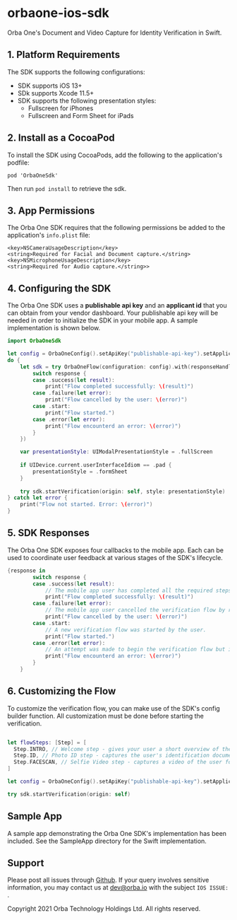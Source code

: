 # orbaone-ios-sdk
Orba One's Document and Video Capture for Identity Verification in Swift.

## 1. Platform Requirements

The SDK supports the following configurations:
- SDK supports iOS 13+
- SDk supports Xcode 11.5+
- SDK supports the following presentation styles:
    - Fullscreen for iPhones
    - Fullscreen and Form Sheet for iPads


## 2. Install as a CocoaPod

To install the SDK using CocoaPods, add the following to the application's podfile:

```
pod 'OrbaOneSdk'
```

Then run `pod install` to retrieve the sdk.

## 3. App Permissions

The Orba One SDK requires that the following permissions be added to the application's `info.plist` file:

```
<key>NSCameraUsageDescription</key>
<string>Required for Facial and Document capture.</string>
<key>NSMicrophoneUsageDescription</key>
<string>Required for Audio capture.</string>>
```

## 4. Configuring the SDK

The Orba One SDK uses a **publishable api key** and an **applicant id** that you can obtain from your vendor dashboard. Your publishable api key will be needed in order to initialize the SDK in your mobile app. A sample implementation is shown below.

```swift
import OrbaOneSdk

let config = OrbaOneConfig().setApiKey("publishable-api-key").setApplicantId("applicant-id").setFlow([.INTRO, .ID, .FACESCAN]).build()
do {
    let sdk = try OrbaOneFlow(configuration: config).with(responseHandler: {response in
        switch response {
        case .success(let result):
            print("Flow completed successfully: \(result)")
        case .failure(let error):
            print("Flow cancelled by the user: \(error)")
        case .start:
            print("Flow started.")
        case .error(let error):
            print("Flow encounterd an error: \(error)")
        }
    })

    var presentationStyle: UIModalPresentationStyle = .fullScreen
            
    if UIDevice.current.userInterfaceIdiom == .pad {
        presentationStyle = .formSheet
    }
    
    try sdk.startVerification(origin: self, style: presentationStyle)
} catch let error {
    print("Flow not started. Error: \(error)")
}
```

## 5. SDK Responses

The Orba One SDK exposes four callbacks to the mobile app. Each can be used to coordinate user feedback at various stages of the SDK's lifecycle.

```swift
{response in
        switch response {
        case .success(let result):
            // The mobile app user has completed all the required steps and is returned to the view that initiated the SDK.
            print("Flow completed successfully: \(result)")
        case .failure(let error):
            // The mobile app user cancelled the verification flow by returning to view that initiated the SDK.
            print("Flow cancelled by the user: \(error)")
        case .start:
            // A new verification flow was started by the user.
            print("Flow started.")
        case .error(let error):
            // An attempt was made to begin the verification flow but it failed.
            print("Flow encounterd an error: \(error)")
        }
    }
```
## 6. Customizing the Flow

To customize the verification flow, you can make use of the SDK's config builder function. All customization must be done before starting the verification.

```swift

let flowSteps: [Step] = [
  Step.INTRO, // Welcome step - gives your user a short overview of the flow. [Optional, Default].
  Step.ID, // Photo ID step - captures the user's identification document. [Default].
  Step.FACESCAN, // Selfie Video step - captures a video of the user for liveness detection. [Default].
]

let config = OrbaOneConfig().setApiKey("publishable-api-key").setApplicantId("applicant-id").setFlow(flowSteps).build()

try sdk.startVerification(origin: self)
```

## Sample App
A sample app demonstrating the Orba One SDK's implementation has been included. See the SampleApp directory for the Swift implementation.

## Support

Please post all issues through [Github](https://github.com/orbaone/orbaone-ios-sdk/issues). If your query involves sensitive information, you may contact us at dev@orba.io with the subject `IOS ISSUE: `.

Copyright 2021 Orba Technology Holdings Ltd. All rights reserved.
